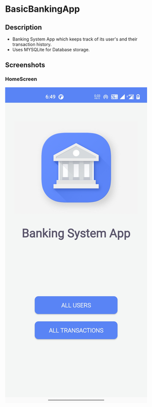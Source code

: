 # BasicBankingApp
## Description
* Banking System App which keeps track of its user's and their transaction history.
* Uses MYSQLite for Database storage.
## Screenshots
### HomeScreen
<img src="images/1.jpg" >
